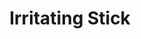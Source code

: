 ---
layout: video
series: Angry Video Game Nerd - Bad Game Cover Art
episode: 13
title: "Irritating Stick"
permalink: /avgn/bad-game-cover-art-13
video_info:
  - youtube;YouTube;k8QeNuAsG2A
release_date: 2015-12-13
mike_notes:
toggle: off
special: bad-covers
special_id: "Bad Game Cover Art Videos"
platforms:
  - Sony PlayStation
---